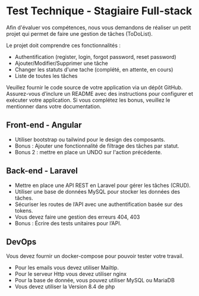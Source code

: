 # Test Technique - Stagiaire Full-stack
Afin d'évaluer vos compétences, nous vous demandons de réaliser un petit projet qui permet de faire une gestion de tâches (ToDoList).

Le projet doit comprendre ces fonctionnalités :
- Authentification (register, login, forgot password, reset password)
- Ajouter/Modifier/Supprimer une tâche
- Changer les statuts d'une tache (complété, en attente, en cours)
- Liste de toutes les tâches

Veuillez fournir le code source de votre application via un dépôt GitHub.
Assurez-vous d’inclure un README avec des instructions pour configurer et exécuter votre application.
Si vous complétez les bonus, veuillez le mentionner dans votre documentation.

## Front-end - Angular
- Utiliser bootstrap ou tailwind pour le design des composants.
- Bonus : Ajouter une fonctionnalité de filtrage des tâches par statut.
- Bonus 2 : mettre en place un UNDO sur l'action précédente.

## Back-end - Laravel
- Mettre en place une API REST en Laravel pour gérer les tâches (CRUD).
- Utiliser une base de données MySQL pour stocker les données des tâches.
- Sécuriser les routes de l’API avec une authentification basée sur des tokens.
- Vous devez faire une gestion des erreurs 404, 403
- Bonus : Écrire des tests unitaires pour l’API.

## DevOps
Vous devez fournir un docker-compose pour pouvoir tester votre travail.

- Pour les emails vous devez utiliser Mailtip.
- Pour le serveur Http vous devez utiliser nginx
- Pour la base de donnée, vous pouvez utiliser MySQL ou MariaDB
- Vous devez utiliser la Version 8.4 de php